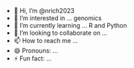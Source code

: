 - 👋 Hi, I’m @nrich2023
- 👀 I’m interested in ... genomics
- 🌱 I’m currently learning ... R and Python 
- 💞️ I’m looking to collaborate on ...
- 📫 How to reach me ...
- 😄 Pronouns: ...
- ⚡ Fun fact: ...

<!---
nrich2023/nrich2023 is a ✨ special ✨ repository because its `README.md` (this file) appears on your GitHub profile.
You can click the Preview link to take a look at your changes.
--->
